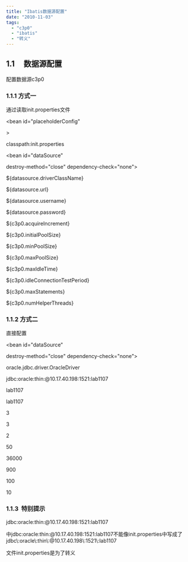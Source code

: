 ```yaml
---
title: "Ibatis数据源配置"
date: "2010-11-03"
tags: 
  - "c3p0"
  - "ibatis"
  - "转义"
---
```


## 1.1     数据源配置

配置数据源c3p0

### 1.1.1 方式一

通过读取init.properties文件

<!-- 引入init.properties中属性 -->

<bean id="placeholderConfig"

\>

<property name="location">

<value>classpath:init.properties</value>

</property>

</bean>

<!-- 配置数据源,连接池使用c3p0 -->

<bean id="dataSource"

destroy-method="close" dependency-check="none">

<property name="driverClass">

<value>${datasource.driverClassName}</value>

</property>

<!-- 指定连接数据库的URL -->

<property name="jdbcUrl">

<value>${datasource.url}</value>

</property>

<!-- 指定数据库的用户名 -->

<property name="user">

<value>${datasource.username}</value>

</property>

<!-- 指定数据库的密码 -->

<property name="password">

<value>${datasource.password}</value>

</property>

<!--当连接池中的连接耗尽的时候c3p0一次同时获取的连接数。Default: 3 -->

<property name="acquireIncrement">

<value>${c3p0.acquireIncrement}</value>

</property>

<property name="initialPoolSize">

<value>${c3p0.initialPoolSize}</value>

</property>

<property name="minPoolSize">

<value>${c3p0.minPoolSize}</value>

</property>

<property name="maxPoolSize">

<value>${c3p0.maxPoolSize}</value>

</property>

<property name="maxIdleTime">

<value>${c3p0.maxIdleTime}</value>

</property>

<property name="idleConnectionTestPeriod">

<value>${c3p0.idleConnectionTestPeriod}</value>

</property>

<property name="maxStatements">

<value>${c3p0.maxStatements}</value>

</property>

<property name="numHelperThreads">

<value>${c3p0.numHelperThreads}</value>

</property>

</bean>

### 1.1.2 方式二

直接配置

<bean id="dataSource"

destroy-method="close" dependency-check="none">

<property name="driverClass">

<value>oracle.jdbc.driver.OracleDriver</value>

</property>

<property name="jdbcUrl">

<value>jdbc:oracle:thin:@10.17.40.198:1521:lab1107</value>

</property>

<property name="user">

<value>lab1107</value>

</property>

<property name="password">

<value>lab1107</value>

</property>

<property name="acquireIncrement">

<value>3</value>

</property>

<property name="initialPoolSize">

<value>3</value>

</property>

<property name="minPoolSize">

<value>2</value>

</property>

<property name="maxPoolSize">

<value>50</value>

</property>

<property name="maxIdleTime">

<value>36000</value>

</property>

<property name="idleConnectionTestPeriod">

<value>900</value>

</property>

<property name="maxStatements">

<value>100</value>

</property>

<property name="numHelperThreads">

<value>10</value>

</property>

</bean>

### 1.1.3  特别提示

<property name="jdbcUrl">

<value>jdbc:oracle:thin:@10.17.40.198:1521:lab1107</value>

</property>

中jdbc:oracle:thin:@10.17.40.198:1521:lab1107不能像init.properties中写成了jdbc\\:oracle\\:thin\\:@10.17.40.198\\:1521\\:lab1107

文件init.properties是为了转义
